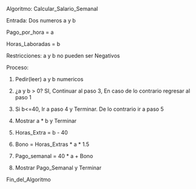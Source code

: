 Algoritmo: Calcular_Salario_Semanal 

Entrada: Dos numeros a y b

   Pago_por_hora = a
   
   Horas_Laboradas = b

Restricciones: a y b no pueden ser Negativos

Proceso:
   1. Pedir(leer) a y b numericos
   2.    ¿a y b > 0? SI, Continuar al paso 3, En caso de lo contrario regresar al paso 1
   3.    Si b<=40, Ir a paso 4 y Terminar. De lo contrario ir a paso 5
   4.    Mostrar a * b y Terminar

   5.    Horas_Extra = b - 40
   7.    Bono =  Horas_Extras * a * 1.5 
   8.    Pago_semanal = 40 * a + Bono
   9.    Mostrar Pago_Semanal y Terminar

Fin_del_Algoritmo
